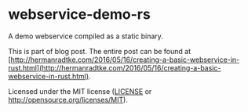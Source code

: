 # webservice-demo-rs

A demo webservice compiled as a static binary.

This is part of blog post. The entire post can be found at [http://hermanradtke.com/2016/05/16/creating-a-basic-webservice-in-rust.html](http://hermanradtke.com/2016/05/16/creating-a-basic-webservice-in-rust.html).

Licensed under the MIT license ([LICENSE](LICENSE) or http://opensource.org/licenses/MIT).
